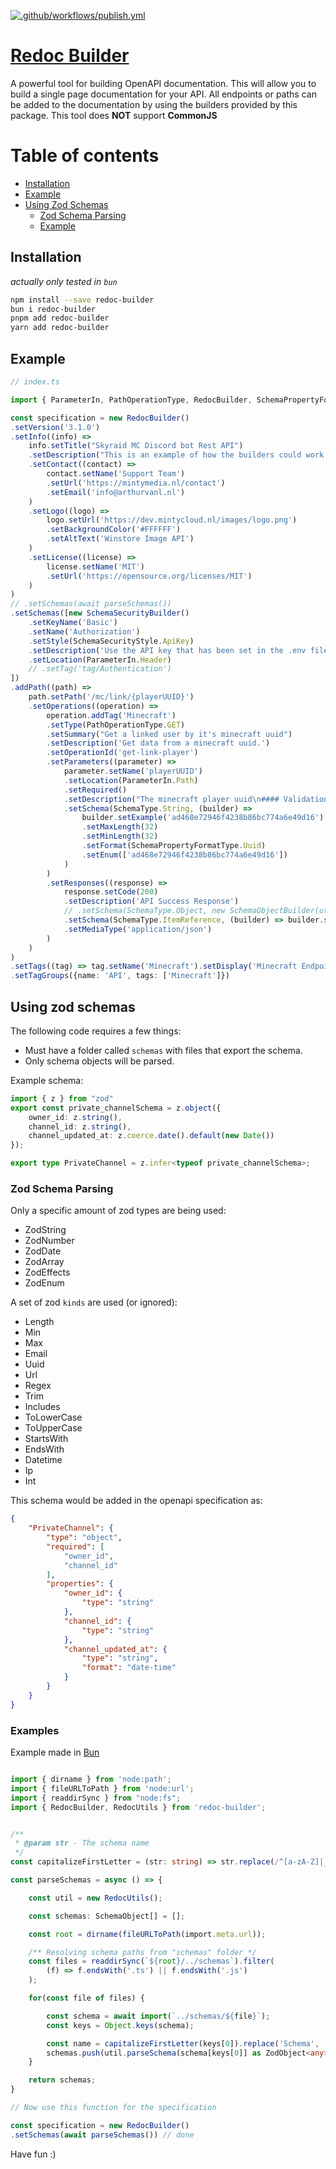 [![.github/workflows/publish.yml](https://github.com/arthurvanl/redoc-builder/actions/workflows/publish.yml/badge.svg?branch=main)](https://github.com/arthurvanl/redoc-builder/actions/workflows/publish.yml)

# [Redoc Builder](https://npmjs.com/package/redoc-builder)

A powerful tool for building OpenAPI documentation. This will allow you to build a single page documentation for your API. All endpoints or paths can be added to the documentation by using the builders provided by this package. This tool does **NOT** support **CommonJS**

# Table of contents

- [Installation](#installation)
- [Example](#example)
- [Using Zod Schemas](#using-zod-schemas)
    - [Zod Schema Parsing](#zod-schema-parsing)
    - [Example](#examples)

## Installation
*actually only tested in `bun`*
```bash
npm install --save redoc-builder
bun i redoc-builder
pnpm add redoc-builder
yarn add redoc-builder
```

## Example

```ts
// index.ts

import { ParameterIn, PathOperationType, RedocBuilder, SchemaPropertyFormatType, SchemaSecurityBuilder, SchemaSecurityStyle, SchemaType } from "redoc-builder";

const specification = new RedocBuilder()
.setVersion('3.1.0')
.setInfo((info) => 
    info.setTitle("Skyraid MC Discord bot Rest API")
    .setDescription("This is an example of how the builders could work inside your code work.")
    .setContact((contact) =>
        contact.setName('Support Team')
        .setUrl('https://mintymedia.nl/contact')
        .setEmail('info@arthurvanl.nl')
    )
    .setLogo((logo) => 
        logo.setUrl('https://dev.mintycloud.nl/images/logo.png')
        .setBackgroundColor('#FFFFFF')
        .setAltText('Winstore Image API')
    )
    .setLicense((license) => 
        license.setName('MIT')
        .setUrl('https://opensource.org/licenses/MIT')
    )
)
// .setSchemas(await parseSchemas())
.setSchemas([new SchemaSecurityBuilder()
    .setKeyName('Basic')
    .setName('Authorization')
    .setStyle(SchemaSecurityStyle.ApiKey)
    .setDescription('Use the API key that has been set in the .env file')
    .setLocation(ParameterIn.Header)
    // .setTag('tag/Authentication')
])
.addPath((path) => 
    path.setPath('/mc/link/{playerUUID}')
    .setOperations((operation) => 
        operation.addTag('Minecraft')
        .setType(PathOperationType.GET)
        .setSummary("Get a linked user by it's minecraft uuid")
        .setDescription('Get data from a minecraft uuid.')
        .setOperationId('get-link-player')
        .setParameters((parameter) => 
            parameter.setName('playerUUID')
            .setLocation(ParameterIn.Path)
            .setRequired()
            .setDescription("The minecraft player uuid\n#### Validation Errors\n- uuid must be exact 32 characters long\n\n- uuid must be a valid uuid\n- uuid without dashes `-`")
            .setSchema(SchemaType.String, (builder) => 
                builder.setExample('ad468e72946f4238b86bc774a6e49d16')
                .setMaxLength(32)
                .setMinLength(32)
                .setFormat(SchemaPropertyFormatType.Uuid)
                .setEnum(['ad468e72946f4238b86bc774a6e49d16'])
            )
        )
        .setResponses((response) => 
            response.setCode(200)
            .setDescription('API Success Response')
            // .setSchema(SchemaType.Object, new SchemaObjectBuilder(util.parseSchema(linked_userSchema, 'Testing')))
            .setSchema(SchemaType.ItemReference, (builder) => builder.setRef('#/components/schemas/LinkedUser'))
            .setMediaType('application/json')
        )
    )
)
.setTags((tag) => tag.setName('Minecraft').setDisplay('Minecraft Endpoints').setDescription('Testing!'))
.setTagGroups({name: 'API', tags: ['Minecraft']})
```

## Using zod schemas

The following code requires a few things:
 - Must have a folder called `schemas` with files that export the schema.
 - Only schema objects will be parsed.

Example schema:

```ts
import { z } from "zod"
export const private_channelSchema = z.object({
    owner_id: z.string(),
    channel_id: z.string(),
    channel_updated_at: z.coerce.date().default(new Date())
});

export type PrivateChannel = z.infer<typeof private_channelSchema>;
```

### Zod Schema Parsing

Only a specific amount of zod types are being used:
 - ZodString
 - ZodNumber
 - ZodDate
 - ZodArray
 - ZodEffects
 - ZodEnum

A set of zod `kinds` are used (or ignored):
- Length
- Min
- Max
- Email
- Uuid
- Url
- Regex
- Trim
- Includes
- ToLowerCase
- ToUpperCase
- StartsWith
- EndsWith
- Datetime
- Ip
- Int

This schema would be added in the openapi specification as:
```json
{ 
    "PrivateChannel": {
        "type": "object",
        "required": [
            "owner_id",
            "channel_id"
        ],
        "properties": {
            "owner_id": {
                "type": "string"
            },
            "channel_id": {
                "type": "string"
            },
            "channel_updated_at": {
                "type": "string",
                "format": "date-time"
            }
        }
    }
}
```

### Examples

Example made in [Bun](https://bun.sh/)
```ts

import { dirname } from 'node:path';
import { fileURLToPath } from 'node:url';
import { readdirSync } from "node:fs";
import { RedocBuilder, RedocUtils } from 'redoc-builder';


/**
 * @param str - The schema name
 */
const capitalizeFirstLetter = (str: string) => str.replace(/^[a-zA-Z]|_[a-zA-Z]?/g, (match) => match.replace("_", "").toUpperCase())

const parseSchemas = async () => {

    const util = new RedocUtils();

    const schemas: SchemaObject[] = [];

    const root = dirname(fileURLToPath(import.meta.url));

    /** Resolving schema paths from "schemas" folder */
    const files = readdirSync(`${root}/../schemas`).filter(
        (f) => f.endsWith('.ts') || f.endsWith('.js')
    );

    for(const file of files) {

        const schema = await import(`../schemas/${file}`);
        const keys = Object.keys(schema);

        const name = capitalizeFirstLetter(keys[0]).replace('Schema', '');
        schemas.push(util.parseSchema(schema[keys[0]] as ZodObject<any>, name))
    }

    return schemas;
}

// Now use this function for the specification

const specification = new RedocBuilder()
.setSchemas(await parseSchemas()) // done

```

Have fun :)